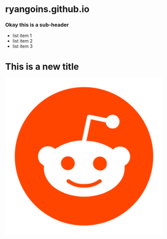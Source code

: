 # ryangoins.github.io


### Okay this is a sub-header 

* list item 1
* list item 2
* list item 3

# This is a new title

![free-reddit-logo-icon-2436-thumb.png](https://raw.githubusercontent.com/ryangoins/ryangoins.github.io/main/free-reddit-logo-icon-2436-thumb.png)